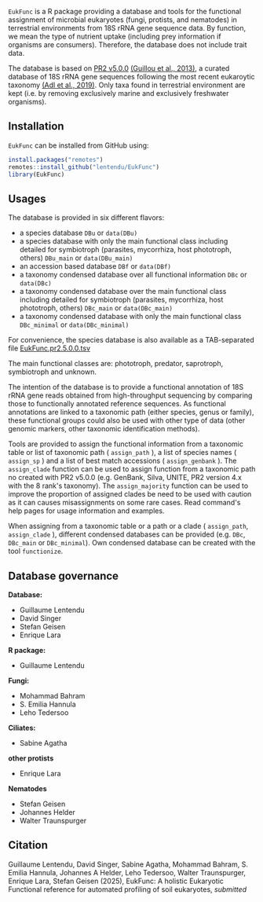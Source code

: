 `EukFunc` is a R package providing a database and tools for the functional assignment of microbial eukaryotes (fungi, protists, and nematodes) in terrestrial environments from 18S rRNA gene sequence data. By function, we mean the type of nutrient uptake (including prey information if organisms are consumers). Therefore, the database does not include trait data.

The database is based on [PR2 v5.0.0](https://github.com/pr2database/pr2database) [(Guillou et al., 2013)](https://doi.org/10.1093/nar/gks1160), a curated database of 18S rRNA gene sequences following the most recent eukaroytic taxonomy [(Adl et al., 2019)](https://doi.org/10.1111/jeu.12691). Only taxa found in terrestrial environment are kept (i.e. by removing exclusively marine and exclusively freshwater organisms).

Installation
------------

`EukFunc` can be installed from GitHub using:

```r
install.packages("remotes")
remotes::install_github("lentendu/EukFunc")
library(EukFunc)
```

Usages
------

The database is provided in six different flavors:
* a species database `DBu` or `data(DBu)`
* a species database with only the main functional class including detailed for symbiotroph (parasites, mycorrhiza, host phototroph, others)  `DBu_main` or `data(DBu_main)`
* an accession based database `DBf` or `data(DBf)`
* a taxonomy condensed database over all functional information `DBc` or `data(DBc)`
* a taxonomy condensed database over the main functional class including detailed for symbiotroph (parasites, mycorrhiza, host phototroph, others) `DBc_main` or `data(DBc_main)`
* a taxonomy condensed database with only the main functional class `DBc_minimal` or `data(DBc_minimal)`


For convenience, the species database is also available as a TAB-separated file [EukFunc.pr2.5.0.0.tsv](data-raw/EukFunc.pr2.5.0.0.tsv)

The main functional classes are: phototroph, predator, saprotroph, symbiotroph and unknown.

The intention of the database is to provide a functional annotation of 18S rRNA gene reads obtained from high-throughput sequencing by comparing those to functionally annotated reference sequences. As functional annotations are linked to a taxonomic path (either species, genus or family), these functional groups could also be used with other type of data (other genomic markers, other taxonomic identification methods).

Tools are provided to assign the functional information from a taxonomic table or list of taxonomic path ( `assign_path` ), a list of species names ( `assign_sp` ) and a list of best match accessions ( `assign_genbank` ).
The `assign_clade` function can be used to assign function from a taxonomic path no created with PR2 v5.0.0 (e.g. GenBank, Silva, UNITE, PR2 version 4.x with the 8 rank's taxonomy).
The `assign_majority` function can be used to improve the proportion of assigned clades be need to be used with caution as it can causes misassignments on some rare cases.
Read command's help pages for usage information and examples.

When assigning from a taxonomic table or a path or a clade ( `assign_path`, `assign_clade` ), different condensed databases can be provided (e.g. `DBc`, `DBc_main` or `DBc_minimal`). Own condensed database can be created with the tool `functionize`.


Database governance
------

**Database:**

- Guillaume Lentendu
- David Singer
- Stefan Geisen
- Enrique Lara

**R package:**

- Guillaume Lentendu


**Fungi:**

- Mohammad Bahram
- S. Emilia Hannula
- Leho Tedersoo

**Ciliates:**

- Sabine Agatha

**other protists**

- Enrique Lara

**Nematodes**

- Stefan Geisen
- Johannes Helder
- Walter Traunspurger


Citation
--------

Guillaume Lentendu, David Singer, Sabine Agatha, Mohammad Bahram, S. Emilia Hannula, Johannes A Helder, Leho Tedersoo, Walter Traunspurger, Enrique Lara, Stefan Geisen (2025), EukFunc: A holistic Eukaryotic Functional reference for automated profiling of soil eukaryotes, *submitted*

